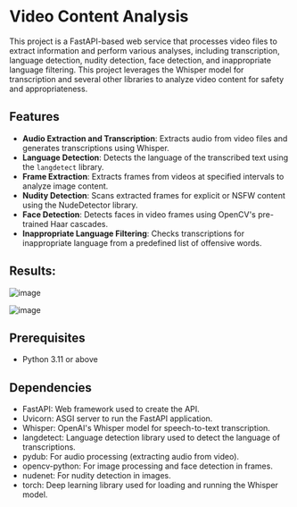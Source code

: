 # Video Content Analysis

This project is a FastAPI-based web service that processes video files to extract information and perform various analyses, including transcription, language detection, nudity detection, face detection, and inappropriate language filtering. This project leverages the Whisper model for transcription and several other libraries to analyze video content for safety and appropriateness.

## Features

- **Audio Extraction and Transcription**: Extracts audio from video files and generates transcriptions using Whisper.
- **Language Detection**: Detects the language of the transcribed text using the `langdetect` library.
- **Frame Extraction**: Extracts frames from videos at specified intervals to analyze image content.
- **Nudity Detection**: Scans extracted frames for explicit or NSFW content using the NudeDetector library.
- **Face Detection**: Detects faces in video frames using OpenCV's pre-trained Haar cascades.
- **Inappropriate Language Filtering**: Checks transcriptions for inappropriate language from a predefined list of offensive words.

## Results:

![image](https://github.com/user-attachments/assets/bb9a6a1f-2009-4174-bbc9-f5bcda8c6037)

![image](https://github.com/user-attachments/assets/05c0525e-edef-4938-938d-236baeb06b74)

## Prerequisites
- Python 3.11 or above

## Dependencies
- FastAPI: Web framework used to create the API.
- Uvicorn: ASGI server to run the FastAPI application.
- Whisper: OpenAI's Whisper model for speech-to-text transcription.
- langdetect: Language detection library used to detect the language of transcriptions.
- pydub: For audio processing (extracting audio from video).
- opencv-python: For image processing and face detection in frames.
- nudenet: For nudity detection in images.
- torch: Deep learning library used for loading and running the Whisper model.
